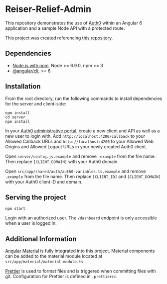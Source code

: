 # Reiser-Relief-Admin

This repository demonstrates the use of [Auth0](https://auth0.com) within an Angular 6 application and a sample Node API with a protected route.

This project was created referencing [this repository](https://github.com/auth0-blog/angular-auth0-aside).

## Dependencies

- [Node.js with npm](http://nodejs.org), Node >= 6.9.0, npm >= 3
- [@angular/cli](https://github.com/angular/angular-cli), >= 6

## Installation

From the root directory, run the following commands to install dependencies for the server and client-side:

```
npm install
cd server
npm install
```

In your [Auth0 administrative portal](https://manage.auth0.com/), create a new client and API as well as a new user to login with. Add `http://localhost:4200/callback` to your Allowed Callback URLs and `http://localhost:4200` to your Allowed Web Origins and Allowed Logout URLs in your newly created Auth0 client.

Open `server/config.js.example` and remove `.example` from the file name. Then replace `[CLIENT_DOMAIN]` with your Auth0 domain.

Open `src/app/shared/auth/auth0-variables.ts.example` and remove `.example` from the file name. Then replace `[CLIENT_ID]` and `[CLIENT_DOMAIN]` with your Auth0 client ID and domain.

## Serving the project

```
npm start
```

Login with an authorized user. The `/dashboard` endpoint is only accessible when a user is logged in.

## Additional Information

[Angular Material](https://material.angular.io/) is fully integrated into this project. Material components can be added to the material module located at `src/app/material/material.module.ts`.

[Prettier](https://prettier.io/) is used to format files and is triggered when committing files with git. Configuration for Prettier is defined in `.prettierrc`.
